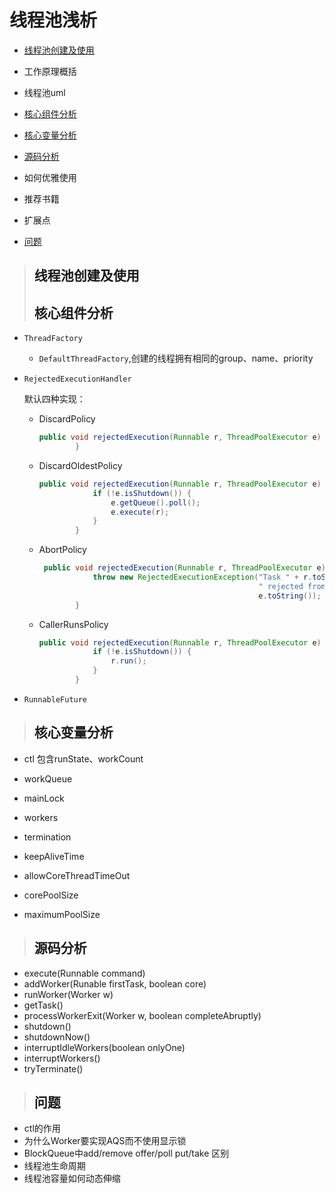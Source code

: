 # 线程池浅析

* [线程池创建及使用](#create)

* 工作原理概括

* 线程池uml

* [核心组件分析](#compent)

* [核心变量分析](#param)

* [源码分析](#source)

* 如何优雅使用

* 推荐书籍

* 扩展点

* [问题](#questions)

> ## <a id=create>线程池创建及使用</a>
> ## <a id=compent> 核心组件分析</a>

* `ThreadFactory`

  * `DefaultThreadFactory`,创建的线程拥有相同的group、name、priority

* `RejectedExecutionHandler`

  默认四种实现：

  * DiscardPolicy

    ```java
    public void rejectedExecution(Runnable r, ThreadPoolExecutor e) {
            }
    ```

  * DiscardOldestPolicy

    ```java
    public void rejectedExecution(Runnable r, ThreadPoolExecutor e) {
                if (!e.isShutdown()) {
                    e.getQueue().poll();
                    e.execute(r);
                }
            }
    ```

  * AbortPolicy

    ```java
     public void rejectedExecution(Runnable r, ThreadPoolExecutor e) {
                throw new RejectedExecutionException("Task " + r.toString() +
                                                     " rejected from " +
                                                     e.toString());
            }
    ```

  * CallerRunsPolicy

    ```java
    public void rejectedExecution(Runnable r, ThreadPoolExecutor e) {
                if (!e.isShutdown()) {
                    r.run();
                }
            }
    ```

* `RunnableFuture`

> ## <a id=param>核心变量分析</a>

* ctl 包含runState、workCount

* workQueue
* mainLock
* workers
* termination
* keepAliveTime
* allowCoreThreadTimeOut
* corePoolSize
* maximumPoolSize

>## <a id=source> 源码分析</a>

* execute(Runnable command)
* addWorker(Runable firstTask, boolean core)
* runWorker(Worker w)
* getTask()
* processWorkerExit(Worker w, boolean completeAbruptly)
* shutdown()
* shutdownNow()
* interruptIdleWorkers(boolean onlyOne)
* interruptWorkers()
* tryTerminate()

>##  <a id=questions>问题</a>

* ctl的作用
* 为什么Worker要实现AQS而不使用显示锁
* BlockQueue中add/remove offer/poll put/take 区别
* 线程池生命周期
* 线程池容量如何动态伸缩
